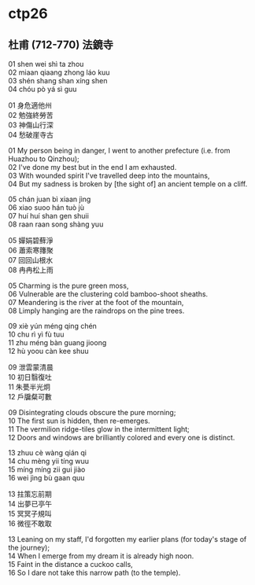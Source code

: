 # ctp26

## 杜甫 (712-770) 法鏡寺

01 shen wei shì ta zhou  
02 miaan qiaang zhong láo kuu  
03 shén shang shan xíng shen  
04 chóu pò yá sì guu

01 身危適他州  
02 勉強終勞苦  
03 神傷山行深  
04 愁破崖寺古

01 My person being in danger, I went to another prefecture (i.e. from Huazhou to Qinzhou);  
02 I've done my best but in the end I am exhausted.  
03 With wounded spirit I've travelled deep into the mountains,  
04 But my sadness is broken by [the sight of] an ancient temple on a cliff.

05 chán juan bì xiaan jìng  
06 xiao suoo hán tuò jù  
07 huí huí shan gen shuii  
08 raan raan song shàng yuu

05 嬋娟碧蘚淨  
06 蕭索寒籜聚  
07 回回山根水  
08 冉冉松上雨

05 Charming is the pure green moss,  
06 Vulnerable are the clustering cold bamboo-shoot sheaths.  
07 Meandering is the river at the foot of the mountain,  
08 Limply hanging are the raindrops on the pine trees.

09 xiè yún méng qing chén  
10 chu rì yì fù tuu  
11 zhu méng bàn guang jioong  
12 hù yoou càn kee shuu

09 泄雲蒙清晨  
10 初日翳復吐  
11 朱甍半光炯  
12 戶牖粲可數

09 Disintegrating clouds obscure the pure morning;  
10 The first sun is hidden, then re-emerges.  
11 The vermilion ridge-tiles glow in the intermittent light;  
12 Doors and windows are brilliantly colored and every one is distinct.

13 zhuu cè wàng qián qi  
14 chu mèng yii tíng wuu  
15 míng míng zii gui jiào  
16 wei jìng bù gaan quu

13 拄策忘前期  
14 出夢已亭午  
15 冥冥子規叫  
16 微徑不敢取

13 Leaning on my staff, I'd forgotten my earlier plans (for today's stage of the journey);  
14 When I emerge from my dream it is already high noon.  
15 Faint in the distance a cuckoo calls,  
16 So I dare not take this narrow path (to the temple).
